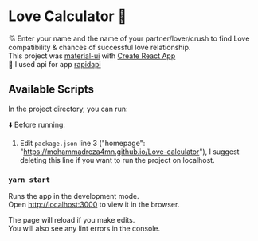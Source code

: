# Love Calculator :revolving_hearts: <br/>
:cupid: Enter your name and the name of your partner/lover/crush to find Love compatibility & chances of successful love relationship. <br />
This project was [material-ui](https://material-ui.com) with [Create React App](https://github.com/facebook/create-react-app) <br/>
:satellite: I used api for app [rapidapi](https://rapidapi.com/) <br/>

## Available Scripts

In the project directory, you can run:<br />

:arrow_down: Before running:<br />
1. Edit `package.json` line 3 ("homepage": "https://mohammadreza4mn.github.io/Love-calculator"), I suggest deleting this line if you want to run the project on localhost.

### `yarn start`

Runs the app in the development mode.\
Open [http://localhost:3000](http://localhost:3000) to view it in the browser.

The page will reload if you make edits.\
You will also see any lint errors in the console.
